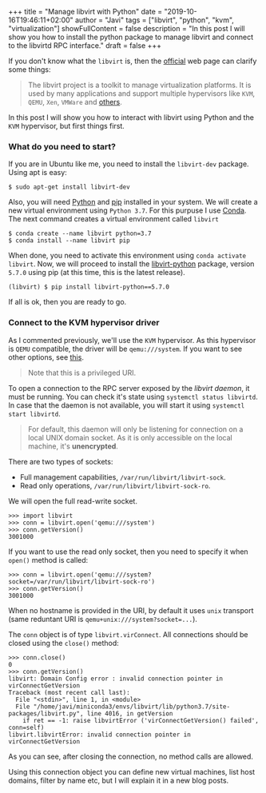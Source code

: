 +++
title = "Manage libvirt with Python"
date = "2019-10-16T19:46:11+02:00"
author = "Javi"
tags = ["libvirt", "python", "kvm", "virtualization"]
showFullContent = false
description = "In this post I will show you how to install the python package to manage libvirt and connect to the libvirtd RPC interface."
draft = false
+++

If you don't know what the `libvirt` is, then the [official](https://libvirt.org/) web page can clarify some things:

>The libvirt project is a toolkit to manage virtualization platforms. It is used by many applications and support multiple hypervisors like `KVM`, `QEMU`, `Xen`, `VMWare` and [others](https://libvirt.org/drivers.html).

In this post I will show you how to interact with libvirt using Python and the `KVM` hypervisor, but first things first.

### What do you need to start?

If you are in Ubuntu like me, you need to install the `libvirt-dev` package. Using apt is easy:

```
$ sudo apt-get install libvirt-dev
```

Also, you will need [Python](https://www.python.org/) and [pip](https://pypi.org/project/pip/) installed in your system. We will create a new virtual environment using `Python 3.7`. For this purpuse I use [Conda](https://docs.conda.io/en/latest/). The next command creates a virtual environment called `libvirt`

```
$ conda create --name libvirt python=3.7
$ conda install --name libvirt pip
```

When done, you need to activate this environment using `conda activate libvirt`. Now, we will proceed to install the [libvirt-python](https://pypi.org/project/libvirt-python/) package, version `5.7.0` using pip (at this time, this is the latest release).

```
(libvirt) $ pip install libvirt-python==5.7.0
```

If all is ok, then you are ready to go.

### Connect to the KVM hypervisor driver

As I commented previously, we'll use the `KVM` hypervisor. As this hypervisor is `QEMU` compatible, the driver will be `qemu:///system`. If you want to see other options, see [this](https://libvirt.org/docs/libvirt-appdev-guide-python/en-US/html/libvirt_application_development_guide_using_python-Connections-URI_Formats.html).

>Note that this is a privileged URI.

To open a connection to the RPC server exposed by the *libvirt daemon*, it must be running. You can check it's state using `systemctl status libvirtd`. In case that the daemon is not available, you will start it using `systemctl start libvirtd`.

>For default, this daemon will only be listening for connection on a local UNIX domain socket. As it is only accessible on the local machine, it's **unencrypted**. 

There are two types of sockets:

* Full management capabilities,  `/var/run/libvirt/libvirt-sock`.
* Read only operations, `/var/run/libvirt/libvirt-sock-ro`.

We will open the full read-write socket.

```
>>> import libvirt
>>> conn = libvirt.open('qemu:///system')
>>> conn.getVersion()
3001000
```

If you want to use the read only socket, then you need to specify it when `open()` method is called:

```
>>> conn = libvirt.open('qemu:///system?socket=/var/run/libvirt/libvirt-sock-ro')
>>> conn.getVersion()
3001000
```

When no hostname is provided in the URI, by default it uses `unix` transport (same reduntant URI is `qemu+unix:///system?socket=...`).

The `conn` object is of type `libvirt.virConnect`. All connections should be closed using the `close()` method:

```
>>> conn.close()
0
>>> conn.getVersion()
libvirt: Domain Config error : invalid connection pointer in virConnectGetVersion
Traceback (most recent call last):
  File "<stdin>", line 1, in <module>
  File "/home/javi/miniconda3/envs/libvirt/lib/python3.7/site-packages/libvirt.py", line 4016, in getVersion
    if ret == -1: raise libvirtError ('virConnectGetVersion() failed', conn=self)
libvirt.libvirtError: invalid connection pointer in virConnectGetVersion
```

As you can see, after closing the connection, no method calls are allowed. 

Using this connection object you can define new virtual machines, list host domains, filter by name etc, but I will explain it in a new blog posts.
